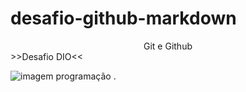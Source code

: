 # desafio-github-markdown
<center>Git e Github</center>
>>Desafio DIO<<

![imagem programação](https://www.superti360.com.br/wp-content/uploads/2022/02/0-destaque-linguagens-de-programacao-2019.jpg)
.
